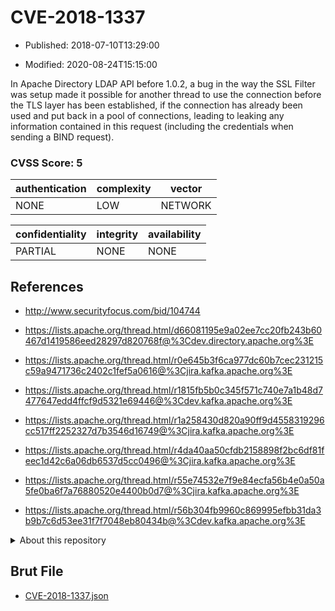# CVE-2018-1337

- Published: 2018-07-10T13:29:00

- Modified: 2020-08-24T15:15:00

In Apache Directory LDAP API before 1.0.2, a bug in the way the SSL Filter was setup made it possible for another thread to use the connection before the TLS layer has been established, if the connection has already been used and put back in a pool of connections, leading to leaking any information contained in this request (including the credentials when sending a BIND request).

### CVSS Score: **5**

| authentication | complexity | vector |
| --- | --- | --- |
| NONE | LOW | NETWORK |

| confidentiality | integrity | availability |
| --- | --- | --- |
| PARTIAL | NONE | NONE |

## References

* http://www.securityfocus.com/bid/104744

* https://lists.apache.org/thread.html/d66081195e9a02ee7cc20fb243b60467d1419586eed28297d820768f@%3Cdev.directory.apache.org%3E

* https://lists.apache.org/thread.html/r0e645b3f6ca977dc60b7cec231215c59a9471736c2402c1fef5a0616@%3Cjira.kafka.apache.org%3E

* https://lists.apache.org/thread.html/r1815fb5b0c345f571c740e7a1b48d7477647edd4ffcf9d5321e69446@%3Cdev.kafka.apache.org%3E

* https://lists.apache.org/thread.html/r1a258430d820a90ff9d4558319296cc517ff2252327d7b3546d16749@%3Cjira.kafka.apache.org%3E

* https://lists.apache.org/thread.html/r4da40aa50cfdb2158898f2bc6df81feec1d42c6a06db6537d5cc0496@%3Cjira.kafka.apache.org%3E

* https://lists.apache.org/thread.html/r55e74532e7f9e84ecfa56b4e0a50a5fe0ba6f7a76880520e4400b0d7@%3Cjira.kafka.apache.org%3E

* https://lists.apache.org/thread.html/r56b304fb9960c869995efbb31da3b9b7c6d53ee31f7f7048eb80434b@%3Cdev.kafka.apache.org%3E

<details>
<summary>About this repository</summary> 

  This repository is part of the project [Live Hack CVE](https://github.com/Live-Hack-CVE). Main website can be found [www.live-hack.org](https://www.live-hack.org) 
  
  Made by [Sn0wAlice](https://github.com/Sn0wAlice) for the people that care about security and need to have a feed of the latest CVEs. Hope you enjoy it, don't forget to star the repo and follow me on [Twitter](https://twitter.com/Sn0wAlice) and [Github](https://github.com/Sn0wAlice). And that is my [personnal website](https://www.alice-snow.me/)

  - [Home Page](https://github.com/Live-Hack-CVE)
  - [Framework](https://github.com/Live-Hack-CVE/cve-framework)
  - [CVE database](https://github.com/Live-Hack-CVE/full_database)
  - [Changelog](https://github.com/Live-Hack-CVE/Changelog)
</details>

## Brut File

* [CVE-2018-1337.json](https://raw.githubusercontent.com/Live-Hack-CVE/full_database/main/cves/2018/CVE-2018-1337.json)

